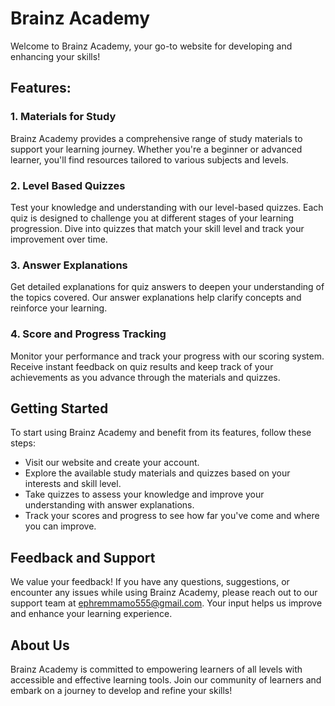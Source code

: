 # Brainz Academy

Welcome to Brainz Academy, your go-to website for developing and enhancing your skills!

## Features:

### 1. Materials for Study
Brainz Academy provides a comprehensive range of study materials to support your learning journey. Whether you're a beginner or advanced learner, you'll find resources tailored to various subjects and levels.

### 2. Level Based Quizzes
Test your knowledge and understanding with our level-based quizzes. Each quiz is designed to challenge you at different stages of your learning progression. Dive into quizzes that match your skill level and track your improvement over time.

### 3. Answer Explanations
Get detailed explanations for quiz answers to deepen your understanding of the topics covered. Our answer explanations help clarify concepts and reinforce your learning.

### 4. Score and Progress Tracking
Monitor your performance and track your progress with our scoring system. Receive instant feedback on quiz results and keep track of your achievements as you advance through the materials and quizzes.

## Getting Started
To start using Brainz Academy and benefit from its features, follow these steps:
- Visit our website and create your account.
- Explore the available study materials and quizzes based on your interests and skill level.
- Take quizzes to assess your knowledge and improve your understanding with answer explanations.
- Track your scores and progress to see how far you've come and where you can improve.

## Feedback and Support
We value your feedback! If you have any questions, suggestions, or encounter any issues while using Brainz Academy, please reach out to our support team at ephremmamo555@gmail.com. Your input helps us improve and enhance your learning experience.

## About Us
Brainz Academy is committed to empowering learners of all levels with accessible and effective learning tools. Join our community of learners and embark on a journey to develop and refine your skills!
